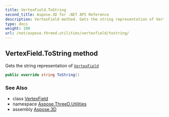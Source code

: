 ```yaml
---
title: VertexField.ToString
second_title: Aspose.3D for .NET API Reference
description: VertexField method. Gets the string representation of VertexField
type: docs
weight: 100
url: /net/aspose.threed.utilities/vertexfield/tostring/
---
```

## VertexField.ToString method

Gets the string representation of [`VertexField`](../)

```csharp
public override string ToString()
```

### See Also

* class [VertexField](../)
* namespace [Aspose.ThreeD.Utilities](../../../aspose.threed.utilities/)
* assembly [Aspose.3D](../../../)


